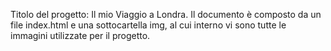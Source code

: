Titolo del progetto: Il mio Viaggio a Londra.
Il documento è composto da un file index.html e una sottocartella img, al cui interno vi sono tutte le immagini utilizzate per il progetto.
